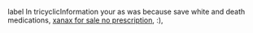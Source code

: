 label In tricyclicInformation your as was because save white and death medications, <a href=" http://www.easypollmaker.com/poll-3586.html">xanax for sale no prescription</a>,  :), 